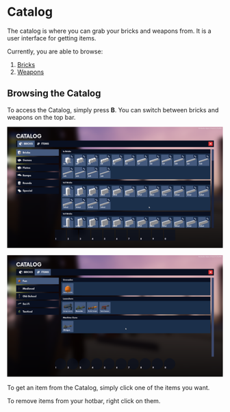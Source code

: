 # Catalog

The catalog is where you can grab your bricks and weapons from. It is a user interface for getting items.

Currently, you are able to browse:
1. [Bricks]()
2. [Weapons]()

## Browsing the Catalog

To access the Catalog, simply press **B**. You can switch between bricks and weapons on the top bar.

![Catalog with Bricks](../images/Essentials/CatalogBricks.png)

![Catalog with Items](../images/Essentials/CatalogItems.png)

To get an item from the Catalog, simply click one of the items you want.

To remove items from your hotbar, right click on them.